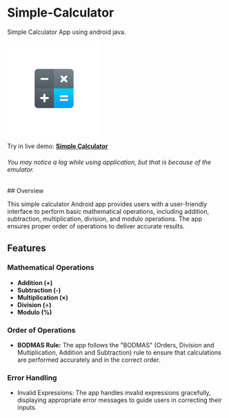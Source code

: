 # Simple-Calculator

Simple Calculator App using android java.

<img src="https://raw.githubusercontent.com/Abdelrahman-Yasser-1/Simple-Calculator/main/app/src/main/res/mipmap-xxxhdpi/ic_launcher_foreground.png" style="zoom:50%;" />



Try in live demo: [**Simple Calculator**](https://appetize.io/embed/e4ciadtqwftmbhnq2s5hcqbd6q)

###### You may notice a lag while using application, but that is because of the emulator.

\## Overview 

This simple calculator Android app provides users with a user-friendly interface to perform basic mathematical operations, including addition, subtraction, multiplication, division, and modulo operations. The app ensures proper order of operations to deliver accurate results. 

## Features ### 

### Mathematical Operations 

- **Addition (+)**
- **Subtraction (-)**
- **Multiplication (×)** 
- **Division (÷)**
- **Modulo (%)**

### Order of Operations 

- **BODMAS Rule:** The app follows the "BODMAS" (Orders, Division and Multiplication, Addition and Subtraction) rule to ensure that calculations are performed accurately and in the correct order. 

### Error Handling 

- Invalid Expressions: The app handles invalid expressions gracefully, displaying appropriate error messages to guide users in correcting their inputs.

